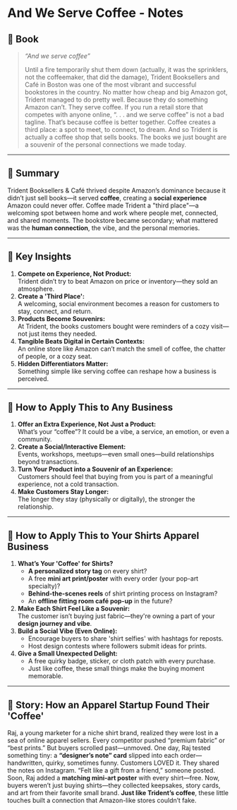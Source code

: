 # And We Serve Coffee - Notes

## 📔 Book

>_“And we serve coffee”_ 
>
>Until a fire temporarily shut them down (actually, it was the sprinklers, not the coffeemaker, that did the damage), Trident Booksellers and Café in Boston was one of the most vibrant and successful bookstores in the country. No matter how cheap and big Amazon got, Trident managed to do pretty well. Because they do something Amazon can’t. They serve coffee. If you run a retail store that competes with anyone online, “. . . and we serve coffee” is not a bad tagline. That’s because coffee is better together. Coffee creates a third place: a spot to meet, to connect, to dream. And so Trident is actually a coffee shop that sells books. The books we just bought are a souvenir of the personal connections we made today.
---
## 📌 Summary
Trident Booksellers & Café thrived despite Amazon’s dominance because it didn’t just sell books—it served **coffee**, creating a **social experience** Amazon could never offer. Coffee made Trident a "third place"—a welcoming spot between home and work where people met, connected, and shared moments. The bookstore became secondary; what mattered was the **human connection**, the vibe, and the personal memories.

---

## 🔑 Key Insights

1. **Compete on Experience, Not Product:**  
    Trident didn’t try to beat Amazon on price or inventory—they sold an atmosphere.
2. **Create a 'Third Place':**  
    A welcoming, social environment becomes a reason for customers to stay, connect, and return.
3. **Products Become Souvenirs:**  
    At Trident, the books customers bought were reminders of a cozy visit—not just items they needed.
4. **Tangible Beats Digital in Certain Contexts:**  
    An online store like Amazon can’t match the smell of coffee, the chatter of people, or a cozy seat.
5. **Hidden Differentiators Matter:**  
    Something simple like serving coffee can reshape how a business is perceived.
    

---

## 💼 How to Apply This to Any Business

1. **Offer an Extra Experience, Not Just a Product:**  
    What’s your “coffee”? It could be a vibe, a service, an emotion, or even a community.
2. **Create a Social/Interactive Element:**  
    Events, workshops, meetups—even small ones—build relationships beyond transactions.
3. **Turn Your Product into a Souvenir of an Experience:**  
    Customers should feel that buying from you is part of a meaningful experience, not a cold transaction.
4. **Make Customers Stay Longer:**  
    The longer they stay (physically or digitally), the stronger the relationship.
    

---

## 👕 How to Apply This to Your Shirts Apparel Business

1. **What’s Your 'Coffee' for Shirts?**
    - **A personalized story tag** on every shirt?
    - A free **mini art print/poster** with every order (your pop-art specialty)?
    - **Behind-the-scenes reels** of shirt printing process on Instagram?
    - An **offline fitting room café pop-up** in the future?    
2. **Make Each Shirt Feel Like a Souvenir:**  
    The customer isn’t buying just fabric—they're owning a part of your **design journey and vibe**.
3. **Build a Social Vibe (Even Online):**
    - Encourage buyers to share 'shirt selfies' with hashtags for reposts.
    - Host design contests where followers submit ideas for prints.
4. **Give a Small Unexpected Delight:**
    - A free quirky badge, sticker, or cloth patch with every purchase.
    - Just like coffee, these small things make the buying moment memorable.
        

---

## 📖 Story: How an Apparel Startup Found Their 'Coffee'

Raj, a young marketer for a niche shirt brand, realized they were lost in a sea of online apparel sellers. Every competitor pushed “premium fabric” or “best prints.” But buyers scrolled past—unmoved.
One day, Raj tested something tiny: a **“designer’s note” card** slipped into each order—handwritten, quirky, sometimes funny.
Customers LOVED it. They shared the notes on Instagram. “Felt like a gift from a friend,” someone posted.
Soon, Raj added a **matching mini-art poster** with every shirt—free.
Now, buyers weren’t just buying shirts—they collected keepsakes, story cards, and art from their favorite small brand.
**Just like Trident’s coffee**, these little touches built a connection that Amazon-like stores couldn’t fake.